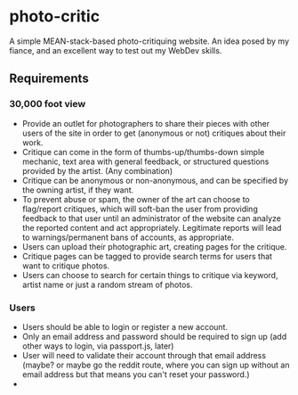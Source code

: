 # photo-critic

A simple MEAN-stack-based photo-critiquing website. An idea posed by my fiance, and an excellent way to test out my WebDev skills.

## Requirements

### 30,000 foot view

* Provide an outlet for photographers to share their pieces with other users of the site in order to get (anonymous or not) critiques about their work.
* Critique can come in the form of thumbs-up/thumbs-down simple mechanic, text area with general feedback, or structured questions provided by the artist. (Any combination)
* Critique can be anonymous or non-anonymous, and can be specified by the owning artist, if they want.
* To prevent abuse or spam, the owner of the art can choose to flag/report critiques, which will soft-ban the user from providing feedback to that user until an administrator of the website can analyze the reported content and act appropriately. Legitimate reports will lead to warnings/permanent bans of accounts, as appropriate.
* Users can upload their photographic art, creating pages for the critique.
* Critique pages can be tagged to provide search terms for users that want to critique photos.
* Users can choose to search for certain things to critique via keyword, artist name or just a random stream of photos.

### Users

* Users should be able to login or register a new account.
* Only an email address and password should be required to sign up (add other ways to login, via passport.js, later)
* User will need to validate their account through that email address (maybe? or maybe go the reddit route, where you can sign up without an email address but that means you can't reset your password.)
* 
